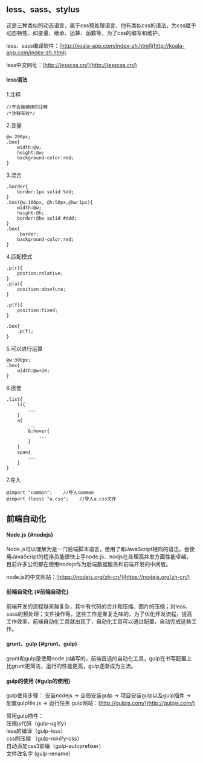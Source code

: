 ## less、sass、stylus

这是三种类似的动态语言，属于css预处理语言，他有类似css的语法，为css赋予动态特性，如变量、继承、运算、函数等，为了css的编写和维护。

less、sass编译软件：[http://koala-app.com/index-zh.html](http://koala-app.com/index-zh.html)

less中文网址：[http://lesscss.cn/](http://lesscss.cn/)

#### less语法

1.注释

```
//不会被编译的注释
/*注释有效*/
```

2.变量

```
@w:200px;
.box{
    width:@w;
    height:@w;
    background-color:red;
}
```

3.混合

```
.border{
    border:1px solid %dd;
}
.box(@w:100px, @h:50px,@bw:1px){
    width:@w;
    height:@h;
    border:@bw solid #ddd;
}
.box{
    .border;
    background-color:red;
}
```

4.匹配模式

```
.p(r){
    postion:relative;
}
.p(a){
    position:absolute;
}

.p(f){
    position:fixed;
}

.box{
    .p(f);
}
```

5.可以进行运算

```
@w:300px;
.box{
    width:@w+20;
}
```

6.嵌套

```
.list{
    li{
        ...
    }
    a{
        ...
        &:hover{
            ...
        }
    }
    span{
        ...
    }
}
```

7.导入

```
@import "common";    //导入common
@import (less) "a.css";    //导入a.css文件
```

## 前端自动化

#### Node.js {#nodejs}

Node.js可以理解为是一门后端脚本语言，使用了和JavaScript相同的语法，会使用JavaScript的程序员能很快上手node.js、nodjs在处理高并发方面性能卓越，目前许多公司都在使用nodejs作为后端数据服务和前端开发的中间层。

node.js的中文网站：[https://nodejs.org/zh-cn/](https://nodejs.org/zh-cn/)

#### 前端自动化 {#前端自动化}

前端开发的流程越来越复杂，其中有代码的合并和压缩、图片的压缩；对less、sass的预处理；文件操作等，这些工作是重复乏味的，为了优化开发流程，提高工作效率，前端自动化工具就出现了，自动化工具可以通过配置，自动完成这些工作。

#### grunt、gulp {#grunt、gulp}

grunt和gulp是使用node.js编写的，前端首选的自动化工具，gulp在书写配置上比grunt更简洁，运行的性能更高，gulp逐渐成为主流。

#### gulp的使用 {#gulp的使用}

gulp使用步骤： 安装nodejs -&gt; 全局安装gulp -&gt; 项目安装gulp以及gulp插件 -&gt; 配置gulpfile.js -&gt; 运行任务 gulp网站：[http://gulpjs.com/](http://gulpjs.com/)

常用gulp插件：  
压缩js代码（gulp-uglify）  
less的编译（gulp-less）  
css的压缩 （gulp-minify-css）  
自动添加css3前缀（gulp-autoprefixer）  
文件改名字 \(gulp-rename\)

